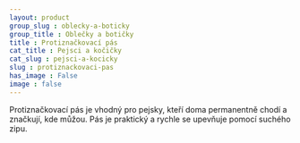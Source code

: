 ```yaml
---
layout: product
group_slug : oblecky-a-boticky
group_title : Oblečky a botičky
title : Protiznačkovací pás
cat_title : Pejsci a kočičky
cat_slug : pejsci-a-kocicky
slug : protiznackovaci-pas
has_image : False
image : false
---
```


Protiznačkovací pás je vhodný pro pejsky, kteří doma permanentně chodí a značkují, kde můžou. Pás je praktický a rychle se upevňuje pomocí suchého zipu.

